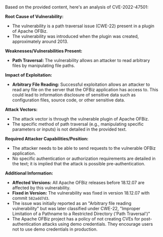 Based on the provided content, here's an analysis of CVE-2022-47501:

**Root Cause of Vulnerability:**

*   The vulnerability is a path traversal issue (CWE-22) present in a plugin of Apache OFBiz.
*   The vulnerability was introduced when the plugin was created, approximately around 2013.

**Weaknesses/Vulnerabilities Present:**

*   **Path Traversal:** The vulnerability allows an attacker to read arbitrary files by manipulating file paths.

**Impact of Exploitation:**

*   **Arbitrary File Reading:** Successful exploitation allows an attacker to read any file on the server that the OFBiz application has access to. This could lead to information disclosure of sensitive data such as configuration files, source code, or other sensitive data.

**Attack Vectors:**

*   The attack vector is through the vulnerable plugin of Apache OFBiz.
*   The specific method of path traversal (e.g., manipulating specific parameters or inputs) is not detailed in the provided text.

**Required Attacker Capabilities/Position:**

*   The attacker needs to be able to send requests to the vulnerable OFBiz application.
*   No specific authentication or authorization requirements are detailed in the text; it is implied that the attack is possible pre-authentication.

**Additional Information:**

*   **Affected Versions:**  All Apache OFBiz releases before 18.12.07 are affected by this vulnerability.
*   **Fixed in Version:** The vulnerability was fixed in version 18.12.07 with commit `582add7d3`.
*   The issue was initially reported as an "Arbitrary file reading vulnerability" but was later classified under CWE-22, "Improper Limitation of a Pathname to a Restricted Directory ('Path Traversal')"
*   The Apache OFBiz project has a policy of not creating CVEs for post-authentication attacks using demo credentials. They encourage users not to use demo credentials in production.